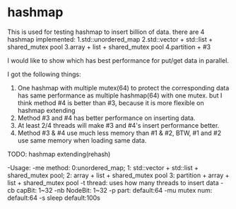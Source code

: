 # hashmap

This is used for testing hashmap to insert billion of data.
there are 4 hashmap implemented:
    1.std::unordered_map
    2.std::vector + std::list + shared_mutex pool
    3.array + list + shared_mutex pool
    4.partition + #3

I would like to show which has best performance for put/get data in parallel.

I got the following things:
1. One hashmap with multiple mutex(64) to protect the corresponding data has same performance as multiple hashmap(64) with one mutex.
    but I think method #4 is better than #3, because it is more flexible on hashmap extending
2. Method #3 and #4 has better performance on inserting data.
3. At least 2/4 threads will make #3 and #4's insert performance better. 
4. Method #3 & #4 use much less memory than #1 & #2, BTW, #1 and #2 use same memory when loading same data.

TODO:
hashmap extending(rehash)

-Usage:
-me method: 0:unordered_map;
    1: std::vector + std::list + shared_mutex pool;
    2: array + list + shared_mutex pool
    3: partition + array + list + shared_mutex pool
-t thread: uses how many threads to insert data
-cb capBit: 1~32
-nb NodeBit: 1~32
-p part: default:64
-mu mutex num: default:64
-s sleep default:100s